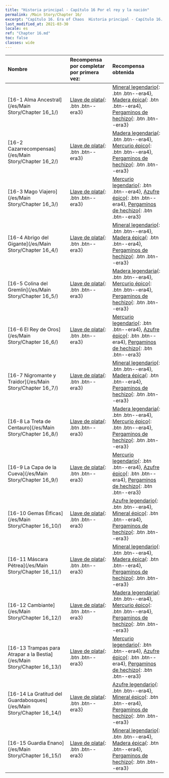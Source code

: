 ```yaml
---
title: "Historia principal - Capítulo 16 Por el rey y la nación"
permalink: /Main Story/Chapter 16/
excerpt: "Capítulo 16. Era of Chaos  Historia principal - Capítulo 16. Por el rey y la nación"
last_modified_at: 2021-03-30
locale: es
ref: "Chapter 16.md"
toc: false
classes: wide
---
```


  | Nombre |  Recompensa por completar por primera vez: | Recompensa obtenida |
  |:------------|:------------|:------------| 
  | [16-1 Alma Ancestral](/es/Main Story/Chapter 16_1/) | [Llave de plata](/es/Items/con_693/){: .btn .btn--era3} | [Mineral legendario](/es/Items/mat_54/){: .btn .btn--era4}, [Madera épica](/es/Items/mat_48/){: .btn .btn--era4}, [Pergaminos de hechizo](/es/Items/con_694/){: .btn .btn--era3} |
  | [16-2 Cazarrecompensas](/es/Main Story/Chapter 16_2/) | [Llave de plata](/es/Items/con_693/){: .btn .btn--era3} | [Madera legendaria](/es/Items/mat_55/){: .btn .btn--era4}, [Mercurio épico](/es/Items/mat_49/){: .btn .btn--era4}, [Pergaminos de hechizo](/es/Items/con_694/){: .btn .btn--era3} |
  | [16-3 Mago Viajero](/es/Main Story/Chapter 16_3/) | [Llave de plata](/es/Items/con_693/){: .btn .btn--era3} | [Mercurio legendario](/es/Items/mat_56/){: .btn .btn--era4}, [Azufre épico](/es/Items/mat_50/){: .btn .btn--era4}, [Pergaminos de hechizo](/es/Items/con_694/){: .btn .btn--era3} |
  | [16-4 Abrigo del Gigante](/es/Main Story/Chapter 16_4/) | [Llave de plata](/es/Items/con_693/){: .btn .btn--era3} | [Mineral legendario](/es/Items/mat_54/){: .btn .btn--era4}, [Madera épica](/es/Items/mat_48/){: .btn .btn--era4}, [Pergaminos de hechizo](/es/Items/con_694/){: .btn .btn--era3} |
  | [16-5 Colina del Gremlin](/es/Main Story/Chapter 16_5/) | [Llave de plata](/es/Items/con_693/){: .btn .btn--era3} | [Madera legendaria](/es/Items/mat_55/){: .btn .btn--era4}, [Mercurio épico](/es/Items/mat_49/){: .btn .btn--era4}, [Pergaminos de hechizo](/es/Items/con_694/){: .btn .btn--era3} |
  | [16-6 El Rey de Oros](/es/Main Story/Chapter 16_6/) | [Llave de plata](/es/Items/con_693/){: .btn .btn--era3} | [Mercurio legendario](/es/Items/mat_56/){: .btn .btn--era4}, [Azufre épico](/es/Items/mat_50/){: .btn .btn--era4}, [Pergaminos de hechizo](/es/Items/con_694/){: .btn .btn--era3} |
  | [16-7 Nigromante y Traidor](/es/Main Story/Chapter 16_7/) | [Llave de plata](/es/Items/con_693/){: .btn .btn--era3} | [Mineral legendario](/es/Items/mat_54/){: .btn .btn--era4}, [Madera épica](/es/Items/mat_48/){: .btn .btn--era4}, [Pergaminos de hechizo](/es/Items/con_694/){: .btn .btn--era3} |
  | [16-8 La Treta de Centauro](/es/Main Story/Chapter 16_8/) | [Llave de plata](/es/Items/con_693/){: .btn .btn--era3} | [Madera legendaria](/es/Items/mat_55/){: .btn .btn--era4}, [Mercurio épico](/es/Items/mat_49/){: .btn .btn--era4}, [Pergaminos de hechizo](/es/Items/con_694/){: .btn .btn--era3} |
  | [16-9 La Capa de la Cueva](/es/Main Story/Chapter 16_9/) | [Llave de plata](/es/Items/con_693/){: .btn .btn--era3} | [Mercurio legendario](/es/Items/mat_56/){: .btn .btn--era4}, [Azufre épico](/es/Items/mat_50/){: .btn .btn--era4}, [Pergaminos de hechizo](/es/Items/con_694/){: .btn .btn--era3} |
  | [16-10 Gemas Élficas](/es/Main Story/Chapter 16_10/) | [Llave de plata](/es/Items/con_693/){: .btn .btn--era3} | [Azufre legendario](/es/Items/mat_57/){: .btn .btn--era4}, [Mineral épico](/es/Items/mat_47/){: .btn .btn--era4}, [Pergaminos de hechizo](/es/Items/con_694/){: .btn .btn--era3} |
  | [16-11 Máscara Pétrea](/es/Main Story/Chapter 16_11/) | [Llave de plata](/es/Items/con_693/){: .btn .btn--era3} | [Mineral legendario](/es/Items/mat_54/){: .btn .btn--era4}, [Madera épica](/es/Items/mat_48/){: .btn .btn--era4}, [Pergaminos de hechizo](/es/Items/con_694/){: .btn .btn--era3} |
  | [16-12 Cambiante](/es/Main Story/Chapter 16_12/) | [Llave de plata](/es/Items/con_693/){: .btn .btn--era3} | [Madera legendaria](/es/Items/mat_55/){: .btn .btn--era4}, [Mercurio épico](/es/Items/mat_49/){: .btn .btn--era4}, [Pergaminos de hechizo](/es/Items/con_694/){: .btn .btn--era3} |
  | [16-13 Trampas para Atrapar a la Bestia](/es/Main Story/Chapter 16_13/) | [Llave de plata](/es/Items/con_693/){: .btn .btn--era3} | [Mercurio legendario](/es/Items/mat_56/){: .btn .btn--era4}, [Azufre épico](/es/Items/mat_50/){: .btn .btn--era4}, [Pergaminos de hechizo](/es/Items/con_694/){: .btn .btn--era3} |
  | [16-14 La Gratitud del Guardabosques](/es/Main Story/Chapter 16_14/) | [Llave de plata](/es/Items/con_693/){: .btn .btn--era3} | [Azufre legendario](/es/Items/mat_57/){: .btn .btn--era4}, [Mineral épico](/es/Items/mat_47/){: .btn .btn--era4}, [Pergaminos de hechizo](/es/Items/con_694/){: .btn .btn--era3} |
  | [16-15 Guardia Enano](/es/Main Story/Chapter 16_15/) | [Llave de plata](/es/Items/con_693/){: .btn .btn--era3} | [Mineral legendario](/es/Items/mat_54/){: .btn .btn--era4}, [Madera épica](/es/Items/mat_48/){: .btn .btn--era4}, [Pergaminos de hechizo](/es/Items/con_694/){: .btn .btn--era3} |
